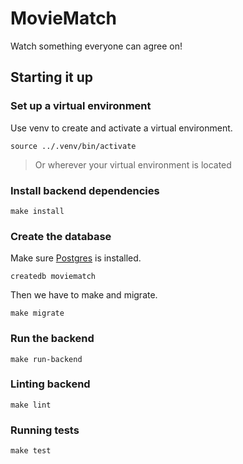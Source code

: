 # MovieMatch

Watch something everyone can agree on!

## Starting it up

### Set up a virtual environment

Use venv to create and activate a virtual environment.

```shell
source ../.venv/bin/activate
```
> Or wherever your virtual environment is located

### Install backend dependencies

```shell
make install
```

### Create the database

Make sure [Postgres](https://postgresapp.com/) is installed.

```shell
createdb moviematch
```

Then we have to make and migrate.

```shell
make migrate
```

### Run the backend

```shell
make run-backend
```

### Linting backend

```shell
make lint
```

### Running tests

```shell
make test
```
